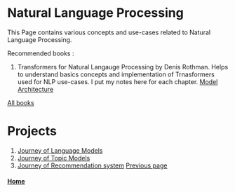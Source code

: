 
# Natural Language Processing 

This Page contains various concepts and use-cases related to Natural Language Processing.

Recommended books : 

1. Transformers for Natural Langauge Processing by Denis Rothman. 
       Helps to understand basics concepts and implementation of Trnasformers used for NLP use-cases. I put my notes here for each chapter. [Model Architecture](./NLP/books/natural-language-understanding/README.md)
   
[All books](./NLP/books/README.md) 



# Projects 
1. [Journey of Language Models](./journey-of-langauge-models.md)
2. [Journey of Topic Models](./natural-language-processing.md)
3. [Journey of Recommendation system](./natural-language-processing.md)
[Previous page](./README.md)

#### [Home](./README.md) 
